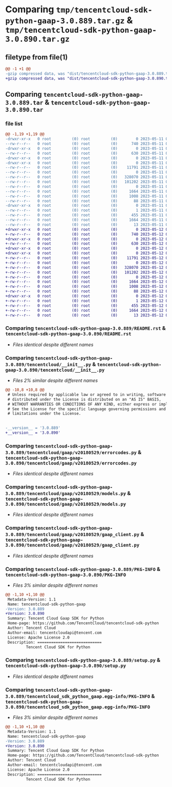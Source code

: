 # Comparing `tmp/tencentcloud-sdk-python-gaap-3.0.889.tar.gz` & `tmp/tencentcloud-sdk-python-gaap-3.0.890.tar.gz`

## filetype from file(1)

```diff
@@ -1 +1 @@
-gzip compressed data, was "dist/tencentcloud-sdk-python-gaap-3.0.889.tar", last modified: Thu May 11 02:50:33 2023, max compression
+gzip compressed data, was "dist/tencentcloud-sdk-python-gaap-3.0.890.tar", last modified: Fri May 12 02:14:33 2023, max compression
```

## Comparing `tencentcloud-sdk-python-gaap-3.0.889.tar` & `tencentcloud-sdk-python-gaap-3.0.890.tar`

### file list

```diff
@@ -1,19 +1,19 @@
-drwxr-xr-x   0 root         (0) root         (0)        0 2023-05-11 02:50:33.000000 tencentcloud-sdk-python-gaap-3.0.889/
--rw-r--r--   0 root         (0) root         (0)      740 2023-05-11 02:50:33.000000 tencentcloud-sdk-python-gaap-3.0.889/README.rst
-drwxr-xr-x   0 root         (0) root         (0)        0 2023-05-11 02:50:33.000000 tencentcloud-sdk-python-gaap-3.0.889/tencentcloud/
--rw-r--r--   0 root         (0) root         (0)      630 2023-05-11 02:50:33.000000 tencentcloud-sdk-python-gaap-3.0.889/tencentcloud/__init__.py
-drwxr-xr-x   0 root         (0) root         (0)        0 2023-05-11 02:50:33.000000 tencentcloud-sdk-python-gaap-3.0.889/tencentcloud/gaap/
-drwxr-xr-x   0 root         (0) root         (0)        0 2023-05-11 02:50:33.000000 tencentcloud-sdk-python-gaap-3.0.889/tencentcloud/gaap/v20180529/
--rw-r--r--   0 root         (0) root         (0)    11791 2023-05-11 02:50:33.000000 tencentcloud-sdk-python-gaap-3.0.889/tencentcloud/gaap/v20180529/errorcodes.py
--rw-r--r--   0 root         (0) root         (0)        0 2023-05-11 02:50:33.000000 tencentcloud-sdk-python-gaap-3.0.889/tencentcloud/gaap/v20180529/__init__.py
--rw-r--r--   0 root         (0) root         (0)   328070 2023-05-11 02:50:33.000000 tencentcloud-sdk-python-gaap-3.0.889/tencentcloud/gaap/v20180529/models.py
--rw-r--r--   0 root         (0) root         (0)   101202 2023-05-11 02:50:33.000000 tencentcloud-sdk-python-gaap-3.0.889/tencentcloud/gaap/v20180529/gaap_client.py
--rw-r--r--   0 root         (0) root         (0)        0 2023-05-11 02:50:33.000000 tencentcloud-sdk-python-gaap-3.0.889/tencentcloud/gaap/__init__.py
--rw-r--r--   0 root         (0) root         (0)     1664 2023-05-11 02:50:33.000000 tencentcloud-sdk-python-gaap-3.0.889/PKG-INFO
--rw-r--r--   0 root         (0) root         (0)     1008 2023-05-11 02:50:33.000000 tencentcloud-sdk-python-gaap-3.0.889/setup.py
--rw-r--r--   0 root         (0) root         (0)       88 2023-05-11 02:50:33.000000 tencentcloud-sdk-python-gaap-3.0.889/setup.cfg
-drwxr-xr-x   0 root         (0) root         (0)        0 2023-05-11 02:50:33.000000 tencentcloud-sdk-python-gaap-3.0.889/tencentcloud_sdk_python_gaap.egg-info/
--rw-r--r--   0 root         (0) root         (0)        1 2023-05-11 02:50:33.000000 tencentcloud-sdk-python-gaap-3.0.889/tencentcloud_sdk_python_gaap.egg-info/dependency_links.txt
--rw-r--r--   0 root         (0) root         (0)      455 2023-05-11 02:50:33.000000 tencentcloud-sdk-python-gaap-3.0.889/tencentcloud_sdk_python_gaap.egg-info/SOURCES.txt
--rw-r--r--   0 root         (0) root         (0)     1664 2023-05-11 02:50:33.000000 tencentcloud-sdk-python-gaap-3.0.889/tencentcloud_sdk_python_gaap.egg-info/PKG-INFO
--rw-r--r--   0 root         (0) root         (0)       13 2023-05-11 02:50:33.000000 tencentcloud-sdk-python-gaap-3.0.889/tencentcloud_sdk_python_gaap.egg-info/top_level.txt
+drwxr-xr-x   0 root         (0) root         (0)        0 2023-05-12 02:14:33.000000 tencentcloud-sdk-python-gaap-3.0.890/
+-rw-r--r--   0 root         (0) root         (0)      740 2023-05-12 02:14:33.000000 tencentcloud-sdk-python-gaap-3.0.890/README.rst
+drwxr-xr-x   0 root         (0) root         (0)        0 2023-05-12 02:14:33.000000 tencentcloud-sdk-python-gaap-3.0.890/tencentcloud/
+-rw-r--r--   0 root         (0) root         (0)      630 2023-05-12 02:14:33.000000 tencentcloud-sdk-python-gaap-3.0.890/tencentcloud/__init__.py
+drwxr-xr-x   0 root         (0) root         (0)        0 2023-05-12 02:14:33.000000 tencentcloud-sdk-python-gaap-3.0.890/tencentcloud/gaap/
+drwxr-xr-x   0 root         (0) root         (0)        0 2023-05-12 02:14:33.000000 tencentcloud-sdk-python-gaap-3.0.890/tencentcloud/gaap/v20180529/
+-rw-r--r--   0 root         (0) root         (0)    11791 2023-05-12 02:14:33.000000 tencentcloud-sdk-python-gaap-3.0.890/tencentcloud/gaap/v20180529/errorcodes.py
+-rw-r--r--   0 root         (0) root         (0)        0 2023-05-12 02:14:33.000000 tencentcloud-sdk-python-gaap-3.0.890/tencentcloud/gaap/v20180529/__init__.py
+-rw-r--r--   0 root         (0) root         (0)   328070 2023-05-12 02:14:33.000000 tencentcloud-sdk-python-gaap-3.0.890/tencentcloud/gaap/v20180529/models.py
+-rw-r--r--   0 root         (0) root         (0)   101202 2023-05-12 02:14:33.000000 tencentcloud-sdk-python-gaap-3.0.890/tencentcloud/gaap/v20180529/gaap_client.py
+-rw-r--r--   0 root         (0) root         (0)        0 2023-05-12 02:14:33.000000 tencentcloud-sdk-python-gaap-3.0.890/tencentcloud/gaap/__init__.py
+-rw-r--r--   0 root         (0) root         (0)     1664 2023-05-12 02:14:33.000000 tencentcloud-sdk-python-gaap-3.0.890/PKG-INFO
+-rw-r--r--   0 root         (0) root         (0)     1008 2023-05-12 02:14:33.000000 tencentcloud-sdk-python-gaap-3.0.890/setup.py
+-rw-r--r--   0 root         (0) root         (0)       88 2023-05-12 02:14:33.000000 tencentcloud-sdk-python-gaap-3.0.890/setup.cfg
+drwxr-xr-x   0 root         (0) root         (0)        0 2023-05-12 02:14:33.000000 tencentcloud-sdk-python-gaap-3.0.890/tencentcloud_sdk_python_gaap.egg-info/
+-rw-r--r--   0 root         (0) root         (0)        1 2023-05-12 02:14:33.000000 tencentcloud-sdk-python-gaap-3.0.890/tencentcloud_sdk_python_gaap.egg-info/dependency_links.txt
+-rw-r--r--   0 root         (0) root         (0)      455 2023-05-12 02:14:33.000000 tencentcloud-sdk-python-gaap-3.0.890/tencentcloud_sdk_python_gaap.egg-info/SOURCES.txt
+-rw-r--r--   0 root         (0) root         (0)     1664 2023-05-12 02:14:33.000000 tencentcloud-sdk-python-gaap-3.0.890/tencentcloud_sdk_python_gaap.egg-info/PKG-INFO
+-rw-r--r--   0 root         (0) root         (0)       13 2023-05-12 02:14:33.000000 tencentcloud-sdk-python-gaap-3.0.890/tencentcloud_sdk_python_gaap.egg-info/top_level.txt
```

### Comparing `tencentcloud-sdk-python-gaap-3.0.889/README.rst` & `tencentcloud-sdk-python-gaap-3.0.890/README.rst`

 * *Files identical despite different names*

### Comparing `tencentcloud-sdk-python-gaap-3.0.889/tencentcloud/__init__.py` & `tencentcloud-sdk-python-gaap-3.0.890/tencentcloud/__init__.py`

 * *Files 2% similar despite different names*

```diff
@@ -10,8 +10,8 @@
 # Unless required by applicable law or agreed to in writing, software
 # distributed under the License is distributed on an "AS IS" BASIS,
 # WITHOUT WARRANTIES OR CONDITIONS OF ANY KIND, either express or implied.
 # See the License for the specific language governing permissions and
 # limitations under the License.
 
 
-__version__ = '3.0.889'
+__version__ = '3.0.890'
```

### Comparing `tencentcloud-sdk-python-gaap-3.0.889/tencentcloud/gaap/v20180529/errorcodes.py` & `tencentcloud-sdk-python-gaap-3.0.890/tencentcloud/gaap/v20180529/errorcodes.py`

 * *Files identical despite different names*

### Comparing `tencentcloud-sdk-python-gaap-3.0.889/tencentcloud/gaap/v20180529/models.py` & `tencentcloud-sdk-python-gaap-3.0.890/tencentcloud/gaap/v20180529/models.py`

 * *Files identical despite different names*

### Comparing `tencentcloud-sdk-python-gaap-3.0.889/tencentcloud/gaap/v20180529/gaap_client.py` & `tencentcloud-sdk-python-gaap-3.0.890/tencentcloud/gaap/v20180529/gaap_client.py`

 * *Files identical despite different names*

### Comparing `tencentcloud-sdk-python-gaap-3.0.889/PKG-INFO` & `tencentcloud-sdk-python-gaap-3.0.890/PKG-INFO`

 * *Files 3% similar despite different names*

```diff
@@ -1,10 +1,10 @@
 Metadata-Version: 1.1
 Name: tencentcloud-sdk-python-gaap
-Version: 3.0.889
+Version: 3.0.890
 Summary: Tencent Cloud Gaap SDK for Python
 Home-page: https://github.com/TencentCloud/tencentcloud-sdk-python
 Author: Tencent Cloud
 Author-email: tencentcloudapi@tencent.com
 License: Apache License 2.0
 Description: ============================
         Tencent Cloud SDK for Python
```

### Comparing `tencentcloud-sdk-python-gaap-3.0.889/setup.py` & `tencentcloud-sdk-python-gaap-3.0.890/setup.py`

 * *Files identical despite different names*

### Comparing `tencentcloud-sdk-python-gaap-3.0.889/tencentcloud_sdk_python_gaap.egg-info/PKG-INFO` & `tencentcloud-sdk-python-gaap-3.0.890/tencentcloud_sdk_python_gaap.egg-info/PKG-INFO`

 * *Files 3% similar despite different names*

```diff
@@ -1,10 +1,10 @@
 Metadata-Version: 1.1
 Name: tencentcloud-sdk-python-gaap
-Version: 3.0.889
+Version: 3.0.890
 Summary: Tencent Cloud Gaap SDK for Python
 Home-page: https://github.com/TencentCloud/tencentcloud-sdk-python
 Author: Tencent Cloud
 Author-email: tencentcloudapi@tencent.com
 License: Apache License 2.0
 Description: ============================
         Tencent Cloud SDK for Python
```

